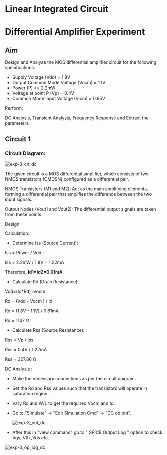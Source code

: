 # Linear Integrated Circuit
# Differential Amplifier Experiment

## Aim

Design and Analyze the MOS differential amplifier circuit for the following specifications:

- Supply Voltage (Vdd) = 1.8V
- Output Common Mode Voltage (Vocm) = 1.1V
- Power (P) <= 2.2mW
- Voltage at point P (Vp) = 0.4V
- Common Mode Input Voltage (Vicm) = 0.95V


Perform:

DC Analysis, Transient Analysis, Frequency Response and Extract the parameters

## Circuit 1

### Circuit Diagram:

![exp-3_cir_dc](https://github.com/user-attachments/assets/8848c74c-cc72-4f3a-b6f1-9b68bfa684f7)

The given circuit is a MOS differential amplifier, which consists of two NMOS transistors (CMOSN) configured as a differential pair. 

NMOS Transistors (M1 and M2): Act as the main amplifying elements, forming a differential pair that amplifies the difference between the two input signals.

Output Nodes (Vout1 and Vout2): The differential output signals are taken from these points.

Design

Calculation:

- Determine Iss (Source Current):

Iss = Power / Vdd

Iss = 2.2mW / 1.8V = 1.22mA

Therefore, **Id1=Id2=0.61mA**

- Calculate Rd (Drain Resistance):

Vdd=(Id*Rd)+Vocm

Rd = (Vdd - Vocm ) / Id

Rd = (1.8V - 1.1V) / 0.61mA

Rd = 1147 Ω

- Calculate Rss (Source Resistance):

Rss = Vp / Iss

Rss = 0.4V / 1.22mA

Rss = 327.86 Ω

DC Analysis :

- Make the necessary connections as per the circuit daigram.
- Set the Rd and Rss values such that the transistors will operate in saturation region .
- Vary Rd and W/L to get the required Vocm and Id.
- Go to "Simulate" -> "Edit Simulation Cmd" -> "DC op pnt".
  
  ![exp-3_out_dc](https://github.com/user-attachments/assets/9d90d2d6-151e-4456-9599-98a1306c6a62)
  
 - After this in "view command" go to " SPICE Output Log " option to check Vgs, Vth ,Vds etc.
  
  ![exp-3_op_log_dc](https://github.com/user-attachments/assets/5f8bed14-ea3a-40e1-9897-28879c361961)

